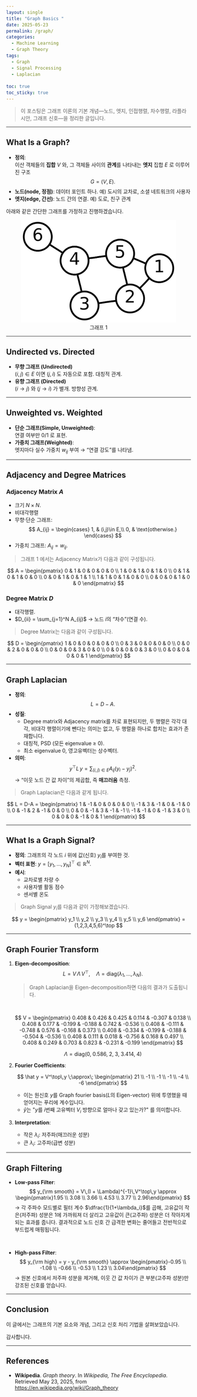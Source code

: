 ```yaml
---
layout: single  
title: "Graph Basics "  
date: 2025-05-23  
permalink: /graph/  
categories:  
  - Machine Learning  
  - Graph Theory  
tags:  
  - Graph  
  - Signal Processing  
  - Laplacian  

toc: true  
toc_sticky: true  
---
```


> 이 포스팅은 그래프 이론의 기본 개념—노드, 엣지, 인접행렬, 차수행렬, 라플라시안, 그래프 신호—을 정리한 글입니다.

---

## What Is a Graph?

- **정의**:  
  이산 객체들의 **집합** $V$ 와, 그 객체들 사이의 **관계**를 나타내는 **엣지** 집합 $E$ 로 이루어진 구조  
  $$
    G = (V, E).
  $$
- **노드(node, 정점)**: 데이터 포인트 하나. 예) 도시의 교차로, 소셜 네트워크의 사용자  
- **엣지(edge, 간선)**: 노드 간의 연결. 예) 도로, 친구 관계  

아래와 같은 간단한 그래프를 가정하고 진행하겠습니다.

<figure style="text-align: center;">
  <img src="/assets/img/graph/graph.png" alt="Graph Structure" />
  <figcaption>그래프 1 </figcaption>
</figure>

---

## Undirected vs. Directed

- **무향 그래프 (Undirected)**  
  $(i,j)\in E$ 이면 $(j,i)$ 도 자동으로 포함. 대칭적 관계.  
- **유향 그래프 (Directed)**  
  $(i \to j)$ 와 $(j \to i)$ 가 별개. 방향성 관계.  

---

## Unweighted vs. Weighted

- **단순 그래프(Simple, Unweighted)**:  
  연결 여부만 0/1 로 표현.  
- **가중치 그래프(Weighted)**:  
  엣지마다 실수 가중치 $w_{ij}$ 부여 → “연결 강도”를 나타냄.  

---

## Adjacency and Degree Matrices

### Adjacency Matrix $A$

- 크기 $N\times N$.  
- 비대각행렬
- 무향·단순 그래프:  
  $$
    A_{ij} = \begin{cases}
      1, & (i,j)\in E,\\
      0, & \text{otherwise.}
    \end{cases}
  $$
- 가중치 그래프: $A_{ij}=w_{ij}$.

> 그래프 1 에서는 Adjacency Matrix가 다음과 같이 구성됩니다.

$$
A = \begin{pmatrix}
0 & 1 & 0 & 0 & 0 & 0 \\
1 & 0 & 1 & 0 & 1 & 0 \\
0 & 1 & 0 & 1 & 0 & 0 \\
0 & 0 & 1 & 0 & 1 & 1 \\
1 & 1 & 0 & 1 & 0 & 0 \\
0 & 0 & 0 & 1 & 0 & 0
\end{pmatrix}
$$

### Degree Matrix $D$

- 대각행렬.  
- $D_{ii} = \sum_{j=1}^N A_{ij}$ → 노드 $i$의 “차수”(연결 수).  

> Degree Matrix는 다음과 같이 구성됩니다.

$$
D = \begin{pmatrix}
1 & 0 & 0 & 0 & 0 & 0 \\
0 & 3 & 0 & 0 & 0 & 0 \\
0 & 0 & 2 & 0 & 0 & 0 \\
0 & 0 & 0 & 3 & 0 & 0 \\
0 & 0 & 0 & 0 & 3 & 0 \\
0 & 0 & 0 & 0 & 0 & 1
\end{pmatrix}
$$

---

## Graph Laplacian

- **정의**:  
  $$
    L = D - A.
  $$
- **성질**:  
    - Degree matrix와 Adjacency matrix를 차로 표현되지만, 두 행렬은 각각 대각, 비대각 행렬이기에 뺀다는 의미는 없고, 두 행렬을 하나로 합치는 효과가 존재합니다. 
  - 대칭적, PSD (모든 eigenvalue ≥ 0).  
  - 최소 eigenvalue $0$, 영고유벡터는 상수벡터.  
- **의미**:  
  $$
    y^\top L\,y
    = \sum_{(i,j)\in E}A_{ij}(y_i - y_j)^2.
  $$
  → “이웃 노드 간 값 차이”의 제곱합, 즉 **매끄러움** 측정.  

> Graph Laplacian은 다음과 같게 됩니다.

$$
L = D-A = 
\begin{pmatrix}
    1 & -1 &  0 &  0 &  0 &  0 \\
    -1 &  3 & -1 &  0 & -1 &  0 \\
    0 & -1 &  2 & -1 &  0 &  0 \\
    0 &  0 & -1 &  3 & -1 & -1 \\
    -1 & -1 &  0 & -1 &  3 &  0 \\
    0 &  0 &  0 & -1 &  0 &  1
\end{pmatrix}
$$

---

## What Is a Graph Signal?

- **정의**: 그래프의 각 노드 $i$ 위에 값(신호) $y_i$를 부여한 것.  
- **벡터 표현**: $y = [y_1,\dots,y_N]^\top \in \mathbb R^N$.  
- **예시**:  
  - 교차로별 차량 수  
  - 사용자별 활동 점수  
  - 센서별 온도  

> Graph Signal $y_i$를 다음과 같이 가정해보겠습니다.

$$
y = \begin{pmatrix}
y_1 \\ y_2 \\ y_3 \\ y_4 \\ y_5 \\ y_6
\end{pmatrix}
=(1,2,3,4,5,6)^\top
$$

---

## Graph Fourier Transform

1. **Eigen-decomposition**:  
   $$
     L = V\,\Lambda\,V^\top,\quad \Lambda=\mathrm{diag}(\lambda_1,\dots,\lambda_N).
   $$
   > Graph Laplacian을 Eigen-decomposition하면 다음의 결과가 도출됩니다.
    
    <br/>

    $$
    V = \begin{pmatrix}
    0.408 &  0.426 &  0.425 &  0.114 & -0.307 &  0.138 \\
    0.408 &  0.177 & -0.199 & -0.188 &  0.742 & -0.536 \\
    0.408 & -0.111 & -0.748 &  0.576 & -0.168 &  0.373 \\
    0.408 & -0.334 & -0.199 & -0.188 & -0.504 & -0.536 \\
    0.408 &  0.111 &  0.018 & -0.756 &  0.168 &  0.497 \\
    0.408 &  0.249 &  0.703 &  0.823 & -0.231 & -0.199
    \end{pmatrix}
    $$

    $$
    \Lambda = \mathrm{diag}\bigl(0,\;0.586,\;2,\;3,\;3.414,\;4\bigr)
    $$

2. **Fourier Coefficients**:  

   $$
    \hat y = V^\top\,y
    \;\approx\;
    \begin{pmatrix}
    21 \\ -1 \\ -1 \\ -1 \\ -4 \\ -6
    \end{pmatrix}
    $$
    - 이는 원신호 $y$를 Graph fourier basis($L$의 Eigen-vector) 위에 투영했을 때 얻어지는 푸리에 계수입니다.
    - $\hat{y}$는 "$y$를 $i$번째 고유벡터 $V_i$ 방향으로 얼마나 갖고 있는가?" 를 의미합니다.

3. **Interpretation**:  
   - 작은 $\lambda_i$: 저주파(매끄러운 성분)  
   - 큰 $\lambda_i$: 고주파(급변 성분)  

---

## Graph Filtering

- **Low-pass Filter**:  
  $$  
    y_{\rm smooth} = V\,(I + \Lambda)^{-1}\,V^\top\,y
    \approx
    \begin{pmatrix}1.95 \\ 3.08 \\ 3.66 \\ 4.53 \\ 3.77 \\ 2.96\end{pmatrix}
  $$
  $\rightarrow$ 각 주파수 모드별로 필터 계수 $\dfrac{1}{1+\lambda_i}$를 곱해, 고유값이 작은(저주파) 성분은 1에 가까워져 더 살리고 고유값이 큰(고주파) 성분은 더 작아지게 되는 효과를 줍니다. 결과적으로 노드 신호 간 급격한 변화는 줄어들고 전반적으로 부드럽게 매핑됩니다. 
<br/>

- **High-pass Filter**:  
  $$  
    y_{\rm high} = y - y_{\rm smooth}
    \approx
    \begin{pmatrix}-0.95 \\ -1.08 \\ -0.66 \\ -0.53 \\ 1.23 \\ 3.04\end{pmatrix}
  $$
    $\rightarrow$ 원본 신호에서 저주파 성분을 제거해, 이웃 간 값 차이가 큰 부분(고주파 성분)만 강조된 신호를 얻습니다.
---

## Conclusion

이 글에서는 그래프의 기본 요소와 개념, 그리고 신호 처리 기법을 살펴보았습니다.

감사합니다. 

---

## References

- **Wikipedia**. *Graph theory*. In _Wikipedia, The Free Encyclopedia_. Retrieved May 23, 2025, from https://en.wikipedia.org/wiki/Graph_theory
